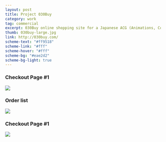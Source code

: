 ```yaml
---
layout: post
title: Project 030Buy
category: work
tag: commercial
excerpt: 030Buy online shopping site for a Japanese ACG (Animations, Comics and Games) community
thumb: 030buy-large.jpg
link: http://030buy.com/
scheme-text: "#ff9518"
scheme-link: "#fff"
scheme-hover: "#fff"
scheme-bg: "#eae2d2"
scheme-bg-light: true
---
```


<h3>Checkout Page #1</h3>
<p class=browser><img src="{{ site.file }}/030buy-01.png"></p>

<h3>Order list</h3>
<p class=browser><img src="{{ site.file }}/030buy-04.png"></p>

<h3>Checkout Page #1</h3>
<p class=browser><img src="{{ site.file }}/030buy-02.png"></p>
